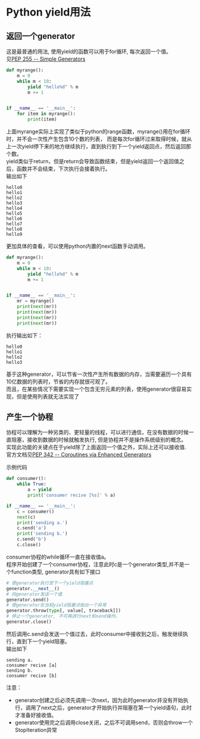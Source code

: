 # Python yield用法

## 返回一个generator

这是最普通的用法, 使用yield的函数可以用于for循环, 每次返回一个值。  
见[PEP 255 -- Simple Generators](https://www.python.org/dev/peps/pep-0255/)

```python
def myrange():
    m = 0
    while m < 10:
        yield "hello%d" % m
        m += 1


if __name__ == '__main__':
    for item in myrange():
        print(item)
```

上面myrange实际上实现了类似于python的range函数，myrange()用在for循环时，并不会一次性产生包含10个数的列表，
而是每次for循环过来取得时候，就从上一次yield停下来的地方继续执行，直到执行到下一个yield返回点，然后返回那个数。  
yield类似于return，但是return会导致函数结束，但是yield返回一个返回值之后，函数并不会结束，下次执行会接着执行。  
输出如下
```
hello0
hello1
hello2
hello3
hello4
hello5
hello6
hello7
hello8
hello9
```
更加具体的查看，可以使用python内置的next函数手动调用。
```python
def myrange():
    m = 0
    while m < 10:
        yield "hello%d" % m
        m += 1


if __name__ == '__main__':
    mr = myrange()
    print(next(mr))
    print(next(mr))
    print(next(mr))
    print(next(mr))
```
执行输出如下：
```
hello0
hello1
hello2
hello3
```

基于这种generator，可以节省一次性产生所有数据的内存，当需要遍历一个具有10亿数据的列表时，节省的内存就很可观了。  
而且，在某些情况下需要实现一个包含无穷元素的列表，使用generator很容易实现，但是使用列表就无法实现了

## 产生一个协程

协程可以理解为一种另类的、更轻量的线程，可以进行通信，在没有数据的时候一直阻塞，接收到数据的时候就触发执行, 但是协程并不是操作系统级别的概念。  
实现此功能的关键点在于yield除了上面返回一个值之外，实际上还可以接收值.  
官方文档见[PEP 342 -- Coroutines via Enhanced Generators](https://www.python.org/dev/peps/pep-0342/)

示例代码
```python
def consumer():
    while True:
        a = yield
        print('consumer recive [%s]' % a)

if __name__ == '__main__':
    c = consumer()
    next(c)
    print('sending a.')
    c.send('a')
    print('sending b.')
    c.send('b')
    c.close()
```
consumer协程的while循环一直在接收值a。  
程序开始创建了一个consumer协程，注意此时c是一个generator类型,并不是一个function类型, generator具有如下接口
```python
# 使generator执行至下一个yield阻塞点
generator.__next__()
# 向generator发送一个值
generator.send()
# 使generator在当前yield阻塞点抛出一个异常
generator.throw(type[, value[, traceback]])
# 停止一个generator, 不可再进行next和send操作。
generator.close()
```
然后调用c.send会发送一个值过去，此时consumer中接收到之后，触发继续执行，直到下一个yield阻塞。  
输出如下
```
sending a.
consumer recive [a]
sending b.
consumer recive [b]
```

注意：
* generator创建之后必须先调用一次next，因为此时generator并没有开始执行，调用了next之后，generator才开始执行并阻塞在第一个yield语句，此时才准备好接收值。
* generator使用完之后调用close关闭，之后不可调用send，否则会throw一个StopIteration异常

